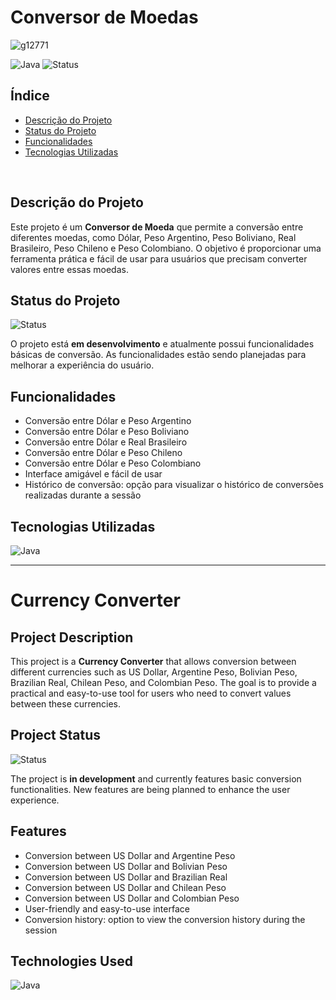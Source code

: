 # Conversor de Moedas

![g12771](https://github.com/user-attachments/assets/927f138f-7916-4114-b7c1-0fee04db5f13)

![Java](https://img.shields.io/badge/Java-ED8B00?style=for-the-badge&logo=java&logoColor=white)
![Status](https://img.shields.io/badge/Status-Em%20Desenvolvimento-yellow?style=for-the-badge)

## Índice

- [Descrição do Projeto](#descrição-do-projeto)
- [Status do Projeto](#status-do-projeto)
- [Funcionalidades](#funcionalidades)
- [Tecnologias Utilizadas](#tecnologias-utilizadas)

<br>

## Descrição do Projeto

Este projeto é um **Conversor de Moeda** que permite a conversão entre diferentes moedas, como Dólar, Peso Argentino, Peso Boliviano, Real Brasileiro, Peso Chileno e Peso Colombiano. O objetivo é proporcionar uma ferramenta prática e fácil de usar para usuários que precisam converter valores entre essas moedas.

## Status do Projeto

![Status](https://img.shields.io/badge/Status-Em%20Desenvolvimento-yellow?style=flat-square)

O projeto está **em desenvolvimento** e atualmente possui funcionalidades básicas de conversão. As funcionalidades estão sendo planejadas para melhorar a experiência do usuário.

## Funcionalidades 

- Conversão entre Dólar e Peso Argentino
- Conversão entre Dólar e Peso Boliviano
- Conversão entre Dólar e Real Brasileiro
- Conversão entre Dólar e Peso Chileno
- Conversão entre Dólar e Peso Colombiano
- Interface amigável e fácil de usar
- Histórico de conversão: opção para visualizar o histórico de conversões realizadas durante a sessão

## Tecnologias Utilizadas

![Java](https://img.shields.io/badge/Java-ED8B00?style=for-the-badge&logo=java&logoColor=white)

*****


# Currency Converter

## Project Description

This project is a **Currency Converter** that allows conversion between different currencies such as US Dollar, Argentine Peso, Bolivian Peso, Brazilian Real, Chilean Peso, and Colombian Peso. The goal is to provide a practical and easy-to-use tool for users who need to convert values between these currencies.

## Project Status

![Status](https://img.shields.io/badge/Status-In%20Development-yellow?style=flat-square)

The project is **in development** and currently features basic conversion functionalities. New features are being planned to enhance the user experience.

## Features

- Conversion between US Dollar and Argentine Peso
- Conversion between US Dollar and Bolivian Peso
- Conversion between US Dollar and Brazilian Real
- Conversion between US Dollar and Chilean Peso
- Conversion between US Dollar and Colombian Peso
- User-friendly and easy-to-use interface
- Conversion history: option to view the conversion history during the session

## Technologies Used

![Java](https://img.shields.io/badge/Java-ED8B00?style=for-the-badge&logo=java&logoColor=white)

